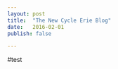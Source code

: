 ```yaml
---
layout: post
title:  "The New Cycle Erie Blog"
date:   2016-02-01
publish: false

---
```



#test
          
